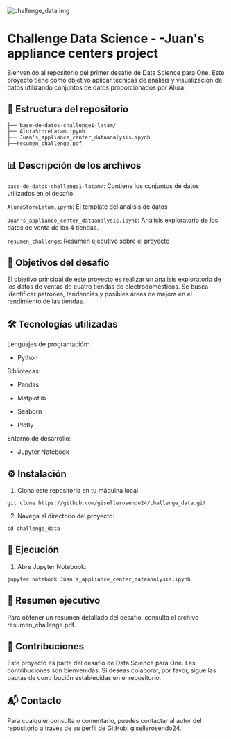 ![challenge_data img](https://github.com/user-attachments/assets/42ab0997-2877-4018-95b2-bd56fba80aa1) 


# Challenge Data Science - -Juan's appliance centers project

Bienvenido al repositorio del primer desafío de Data Science para One. Este proyecto tiene como objetivo aplicar técnicas de análisis y visualización de datos utilizando conjuntos de datos proporcionados por Alura.

## 📁 Estructura del repositorio

```plaintext
├── base-de-datos-challenge1-latam/
├── AluraStoreLatam.ipynb
├── Juan's_appliance_center_dataanalysis.ipynb
├──resumen_challenge.pdf

```
## 📊 Descripción de los archivos

```base-de-datos-challenge1-latam/```: Contiene los conjuntos de datos utilizados en el desafío.

```AluraStoreLatam.ipynb```: El template del analisis de datos

```Juan's_appliance_center_dataanalysis.ipynb```: Análisis exploratorio de los datos de venta de las 4 tiendas.

```resumen_challenge```: Resumen ejecutivo sobre el proyecto


## 📌 Objetivos del desafío 

El objetivo principal de este proyecto es realizar un análisis exploratorio de los datos de ventas de cuatro tiendas de electrodomésticos. Se busca identificar patrones, tendencias y posibles áreas de mejora en el rendimiento de las tiendas.

## 🛠️ Tecnologías utilizadas 

Lenguajes de programación:

- Python
  
Bibliotecas:

- Pandas

- Matplotlib

- Seaborn

- Plotly

Entorno de desarrollo:

- Jupyter Notebook



## ⚙️ Instalación

1. Clona este repositorio en tu máquina local:
  ```plaintext
git clone https://github.com/gisellerosendo24/challenge_data.git
```

   
2. Navega al directorio del proyecto:
  ```plaintext
cd challenge_data
```







## 🚀 Ejecución 
1. Abre Jupyter Notebook:
  ```plaintext
jupyter notebook Juan's_appliance_center_dataanalysis.ipynb
  ```
   
## 📄 Resumen ejecutivo 

Para obtener un resumen detallado del desafío, consulta el archivo resumen_challenge.pdf.

## 📌 Contribuciones

Este proyecto es parte del desafío de Data Science para One. Las contribuciones son bienvenidas. Si deseas colaborar, por favor, sigue las pautas de contribución establecidas en el repositorio.

## 📬 Contacto 

Para cualquier consulta o comentario, puedes contactar al autor del repositorio a través de su perfil de GitHub: gisellerosendo24.












   






    
